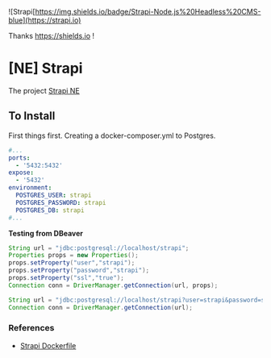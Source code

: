 ![Strapi[https://img.shields.io/badge/Strapi-Node.js%20Headless%20CMS-blue](https://strapi.io)

Thanks https://shields.io !

# [NE] Strapi

The project [Strapi NE](https://github.com/itanlam/ne/projects/1)

## To Install

First things first. Creating a docker-composer.yml to Postgres.

```yml
#...
ports:
  - '5432:5432'
expose:
  - '5432'
environment:
  POSTGRES_USER: strapi
  POSTGRES_PASSWORD: strapi
  POSTGRES_DB: strapi
#...
```

**Testing from DBeaver**

```Java
String url = "jdbc:postgresql://localhost/strapi";
Properties props = new Properties();
props.setProperty("user","strapi");
props.setProperty("password","strapi");
props.setProperty("ssl","true");
Connection conn = DriverManager.getConnection(url, props);

String url = "jdbc:postgresql://localhost/strapi?user=strapi&password=strapi&ssl=true";
Connection conn = DriverManager.getConnection(url);
```

### References

- [Strapi Dockerfile](https://github.com/strapi/strapi-docker)
